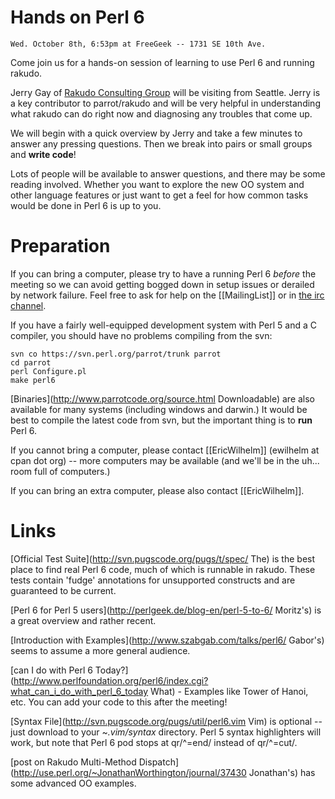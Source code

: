 # Hands on Perl 6

    Wed. October 8th, 6:53pm at FreeGeek -- 1731 SE 10th Ave.

Come join us for a hands-on session of learning to use Perl 6 and running rakudo.

Jerry Gay of [Rakudo Consulting Group](http://www.rakudoconsulting.com/) will be visiting from Seattle.  Jerry is a key contributor to parrot/rakudo and will be very helpful in understanding what rakudo can do right now and diagnosing any troubles that come up.

We will begin with a quick overview by Jerry and take a few minutes to answer any pressing questions.  Then we break into pairs or small groups and **write code**!

Lots of people will be available to answer questions, and there may be some reading involved.  Whether you want to explore the new OO system and other language features or just want to get a feel for how common tasks would be done in Perl 6 is up to you.

# Preparation

If you can bring a computer, please try to have a running Perl 6 _before_ the meeting so we can avoid getting bogged down in setup issues or derailed by network failure.  Feel free to ask for help on the [[MailingList]] or in [the irc channel](irc://irc.perl.org/#pdx.pm).

If you have a fairly well-equipped development system with Perl 5 and a C compiler, you should have no problems compiling from the svn:

    svn co https://svn.perl.org/parrot/trunk parrot
    cd parrot
    perl Configure.pl
    make perl6

[Binaries](http://www.parrotcode.org/source.html
Downloadable) are also available for many systems (including windows and darwin.)  It would be best to compile the latest code from svn, but the important thing is to **run** Perl 6.

If you cannot bring a computer, please contact [[EricWilhelm]] (ewilhelm at cpan dot org) -- more computers may be available (and we'll be in the uh... room full of computers.)

If you can bring an extra computer, please also contact [[EricWilhelm]].

# Links

[Official Test Suite](http://svn.pugscode.org/pugs/t/spec/
The) is the best place to find real Perl 6 code, much of which is runnable in rakudo.  These tests contain 'fudge' annotations for unsupported constructs and are guaranteed to be current.

[Perl 6 for Perl 5 users](http://perlgeek.de/blog-en/perl-5-to-6/
Moritz's) is a great overview and rather recent.

[Introduction with Examples](http://www.szabgab.com/talks/perl6/
Gabor's) seems to assume a more general audience.

[can I do with Perl 6 Today?](http://www.perlfoundation.org/perl6/index.cgi?what_can_i_do_with_perl_6_today
What) - Examples like Tower of Hanoi, etc.
You can add your code to this after the meeting!

[Syntax File](http://svn.pugscode.org/pugs/util/perl6.vim
Vim) is optional -- just download to your ~_.vim/syntax_ directory.  Perl 5 syntax highlighters will work, but note that Perl 6 pod stops at qr/^=end/ instead of qr/^=cut/.

[post on Rakudo Multi-Method Dispatch](http://use.perl.org/~JonathanWorthington/journal/37430
Jonathan's) has some advanced OO examples.
